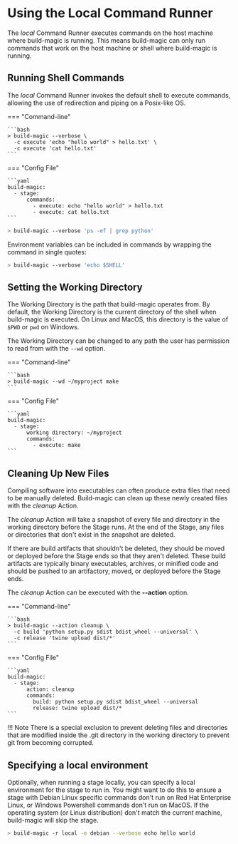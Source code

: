 # Using the Local Command Runner

The *local* Command Runner executes commands on the host machine where build-magic is running. This means build-magic can only run commands that work on the host machine or shell where build-magic is running.

## Running Shell Commands

The *local* Command Runner invokes the default shell to execute commands, allowing the use of redirection and piping on a Posix-like OS.

=== "Command-line"

    ```bash  
    > build-magic --verbose \
      -c execute 'echo "hello world" > hello.txt' \
      -c execute 'cat hello.txt'
    ```

=== "Config File"

    ```yaml
    build-magic:
      - stage:
          commands:
            - execute: echo "hello world" > hello.txt
            - execute: cat hello.txt
    ```

```bash
> build-magic --verbose 'ps -ef | grep python'
```

Environment variables can be included in commands by wrapping the command in single quotes:

```bash
> build-magic --verbose 'echo $SHELL'
```

## Setting the Working Directory

The Working Directory is the path that build-magic operates from. By default, the Working Directory is the current directory of the shell when build-magic is executed. On Linux and MacOS, this directory is the value of `$PWD` or `pwd` on Windows.

The Working Directory can be changed to any path the user has permission to read from with the `--wd` option.

=== "Command-line"

    ```bash
    > build-magic --wd ~/myproject make
    ```

=== "Config File"

    ```yaml
    build-magic:
      - stage:
          working directory: ~/myproject
          commands:
            - execute: make
    ```

## Cleaning Up New Files

Compiling software into executables can often produce extra files that need to be manually deleted. Build-magic can clean up these newly created files with the *cleanup* Action.

The *cleanup* Action will take a snapshot of every file and directory in the working directory before the Stage runs. At the end of the Stage, any files or directories that don't exist in the snapshot are deleted.

If there are build artifacts that shouldn't be deleted, they should be moved or deployed before the Stage ends so that they aren't deleted. These build artifacts are typically binary executables, archives, or minified code and should be pushed to an artifactory, moved, or deployed before the Stage ends.

The *cleanup* Action can be executed with the **--action** option.

=== "Command-line"

    ```bash
    > build-magic --action cleanup \
      -c build 'python setup.py sdist bdist_wheel --universal' \
      -c release 'twine upload dist/*'
    ```

=== "Config File"

    ```yaml
    build-magic:
      - stage:
          action: cleanup
          commands:
            build: python setup.py sdist bdist_wheel --universal
            release: twine upload dist/*
    ```

!!! Note
    There is a special exclusion to prevent deleting files and directories that are modified inside the .git directory in the working directory to prevent git from becoming corrupted.

## Specifying a local environment

Optionally, when running a stage locally, you can specify a local environment for the stage to run in. You might want to do this to ensure a stage with Debian Linux specific commands don't run on Red Hat Enterprise Linux, or Windows Powershell commands don't run on MacOS. If the operating system (or Linux distribution) don't match the current machine, build-magic will skip the stage.

```bash
> build-magic -r local -e debian --verbose echo hello world
```
